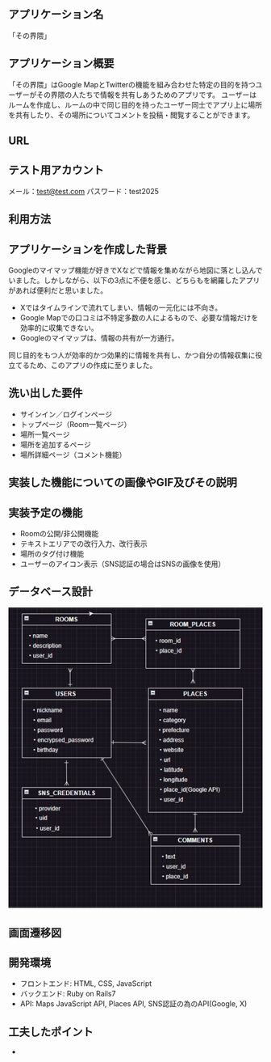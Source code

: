 ## アプリケーション名
「その界隈」

## アプリケーション概要
「その界隈」はGoogle MapとTwitterの機能を組み合わせた特定の目的を持つユーザーがその界隈の人たちで情報を共有しあうためのアプリです。
ユーザーはルームを作成し、ルームの中で同じ目的を持ったユーザー同士でアプリ上に場所を共有したり、その場所についてコメントを投稿・閲覧することができます。

## URL

## テスト用アカウント
メール：test@test.com
パスワード：test2025
## 利用方法
## アプリケーションを作成した背景
Googleのマイマップ機能が好きでXなどで情報を集めながら地図に落とし込んでいました。しかしながら、以下の3点に不便を感じ、どちらもを網羅したアプリがあれば便利だと思いました。

- Xではタイムラインで流れてしまい、情報の一元化には不向き。
- Google Mapでの口コミは不特定多数の人によるもので、必要な情報だけを効率的に収集できない。
- Googleのマイマップは、情報の共有が一方通行。

同じ目的をもつ人が効率的かつ効果的に情報を共有し、かつ自分の情報収集に役立てるため、このアプリの作成に至りました。

## 洗い出した要件
- サインイン／ログインページ
- トップページ（Room一覧ページ）
- 場所一覧ページ
- 場所を追加するページ
- 場所詳細ページ（コメント機能）
## 実装した機能についての画像やGIF及びその説明
## 実装予定の機能
- Roomの公開/非公開機能
- テキストエリアでの改行入力、改行表示
- 場所のタグ付け機能
- ユーザーのアイコン表示（SNS認証の場合はSNSの画像を使用）
## データベース設計
![alt text](image-1.png)
## 画面遷移図
## 開発環境
- フロントエンド: HTML, CSS, JavaScript
- バックエンド: Ruby on Rails7
- API: Maps JavaScript API, Places API, SNS認証の為のAPI(Google, X)
## 工夫したポイント
- 

